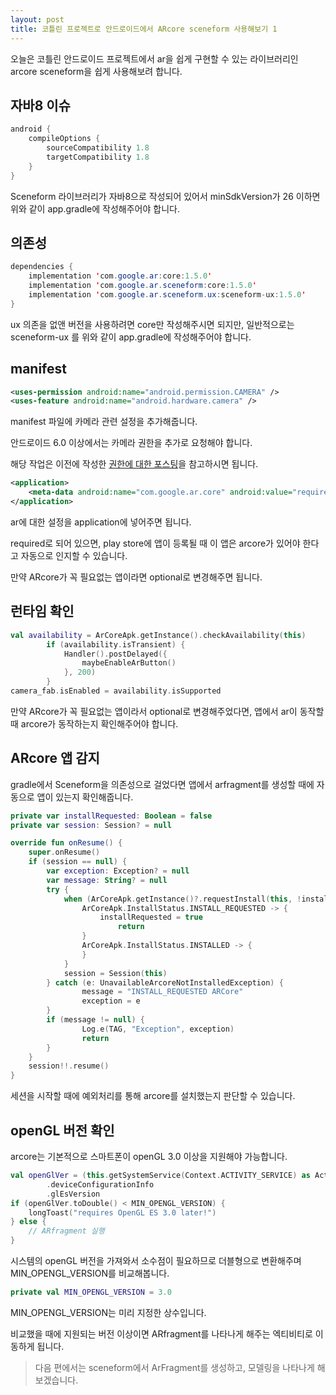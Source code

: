 ```yaml
---
layout: post
title: 코틀린 프로젝트로 안드로이드에서 ARcore sceneform 사용해보기 1
---
```


오늘은 코틀린 안드로이드 프로젝트에서 ar을 쉽게 구현할 수 있는 라이브러리인 arcore sceneform을 쉽게 사용해보려 합니다.

## 자바8 이슈

```java
android {
    compileOptions {
        sourceCompatibility 1.8
        targetCompatibility 1.8
    }
}
```

Sceneform 라이브러리가 자바8으로 작성되어 있어서 minSdkVersion가 26 이하면 위와 같이 app.gradle에 작성해주어야 합니다.

## 의존성

```java
dependencies {
    implementation 'com.google.ar:core:1.5.0'
    implementation 'com.google.ar.sceneform:core:1.5.0'
    implementation 'com.google.ar.sceneform.ux:sceneform-ux:1.5.0'
}
```

ux 의존을 없앤 버전을 사용하려면 core만 작성해주시면 되지만, 일반적으로는 sceneform-ux 를 위와 같이 app.gradle에 작성해주어야 합니다.

## manifest

```xml
<uses-permission android:name="android.permission.CAMERA" />
<uses-feature android:name="android.hardware.camera" />
```

manifest 파일에 카메라 관련 설정을 추가해줍니다.

안드로이드 6.0 이상에서는 카메라 권한을 추가로 요청해야 합니다.

해당 작업은 이전에 작성한 [권한에 대한 포스팅](https://minwook-shin.github.io/android-kotlin-request-permissions/)을 참고하시면 됩니다.

```xml
<application>
    <meta-data android:name="com.google.ar.core" android:value="required" />
</application>
```

ar에 대한 설정을 application에 넣어주면 됩니다.

required로 되어 있으면, play store에 앱이 등록될 때 이 앱은 arcore가 있어야 한다고 자동으로 인지할 수 있습니다.

만약 ARcore가 꼭 필요없는 앱이라면 optional로 변경해주면 됩니다.

## 런타임 확인

```kotlin
val availability = ArCoreApk.getInstance().checkAvailability(this)
        if (availability.isTransient) {
            Handler().postDelayed({
                maybeEnableArButton()
            }, 200)
        }
camera_fab.isEnabled = availability.isSupported
```

만약 ARcore가 꼭 필요없는 앱이라서 optional로 변경해주었다면, 앱에서 ar이 동작할 때 arcore가 동작하는지 확인해주어야 합니다.

## ARcore 앱 감지

gradle에서 Sceneform을 의존성으로 걸었다면 앱에서 arfragment를 생성할 때에 자동으로 앱이 있는지 확인해줍니다.

```kotlin
private var installRequested: Boolean = false
private var session: Session? = null

override fun onResume() {
    super.onResume()
    if (session == null) {
        var exception: Exception? = null
        var message: String? = null
        try {
            when (ArCoreApk.getInstance()?.requestInstall(this, !installRequested)) {
                ArCoreApk.InstallStatus.INSTALL_REQUESTED -> {
                    installRequested = true
                        return
                }
                ArCoreApk.InstallStatus.INSTALLED -> {
                }
            }
            session = Session(this)
        } catch (e: UnavailableArcoreNotInstalledException) {
                message = "INSTALL_REQUESTED ARCore"
                exception = e
        }
        if (message != null) {
                Log.e(TAG, "Exception", exception)
                return
        }
    }
    session!!.resume()
}
```

세션을 시작할 때에 예외처리를 통해 arcore를 설치했는지 판단할 수 있습니다.

## openGL 버전 확인

arcore는 기본적으로 스마트폰이 openGL 3.0 이상을 지원해야 가능합니다.

```kotlin
val openGlVer = (this.getSystemService(Context.ACTIVITY_SERVICE) as ActivityManager)
        .deviceConfigurationInfo
        .glEsVersion
if (openGlVer.toDouble() < MIN_OPENGL_VERSION) {
    longToast("requires OpenGL ES 3.0 later!")
} else {
    // ARfragment 실행
}
```

시스템의 openGL 버전을 가져와서 소수점이 필요하므로 더블형으로 변환해주며 MIN_OPENGL_VERSION를 비교해봅니다.

```kotlin
private val MIN_OPENGL_VERSION = 3.0
```

MIN_OPENGL_VERSION는 미리 지정한 상수입니다.

비교했을 때에 지원되는 버전 이상이면 ARfragment를 나타나게 해주는 엑티비티로 이동하게 됩니다.

> 다음 편에서는 sceneform에서 ArFragment를 생성하고, 모델링을 나타나게 해보겠습니다.